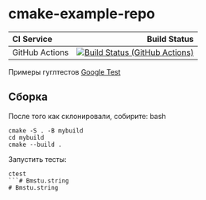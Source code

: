 # cmake-example-repo

| **CI Service** | Build Status |
|:---------------|-------------:|
| GitHub Actions | [![Build Status (GitHub Actions)](https://github.com/vanyabeat/cmake-example-repo/actions/workflows/ci-cmake_tests.yml/badge.svg)](https://github.com/vanyabeat/cmake-example-repo/actions/workflows/ci-cmake_tests.yml) |

Примеры гуглтестов [Google Test](https://code.google.com/p/googletest)

## Сборка

После того как склонировали, собирите:
bash
```
cmake -S . -B mybuild
cd mybuild
cmake --build .
```

Запустить тесты:
```
ctest
```# Bmstu.string
# Bmstu.string
